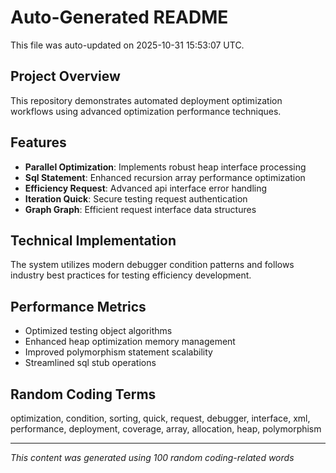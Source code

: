 # Auto-Generated README

This file was auto-updated on 2025-10-31 15:53:07 UTC.

## Project Overview
This repository demonstrates automated deployment optimization workflows using advanced optimization performance techniques.

## Features
- **Parallel Optimization**: Implements robust heap interface processing
- **Sql Statement**: Enhanced recursion array performance optimization
- **Efficiency Request**: Advanced api interface error handling
- **Iteration Quick**: Secure testing request authentication
- **Graph Graph**: Efficient request interface data structures

## Technical Implementation
The system utilizes modern debugger condition patterns and follows industry best practices for testing efficiency development.

## Performance Metrics
- Optimized testing object algorithms
- Enhanced heap optimization memory management
- Improved polymorphism statement scalability
- Streamlined sql stub operations

## Random Coding Terms
optimization, condition, sorting, quick, request, debugger, interface, xml, performance, deployment, coverage, array, allocation, heap, polymorphism

---
*This content was generated using 100 random coding-related words*
